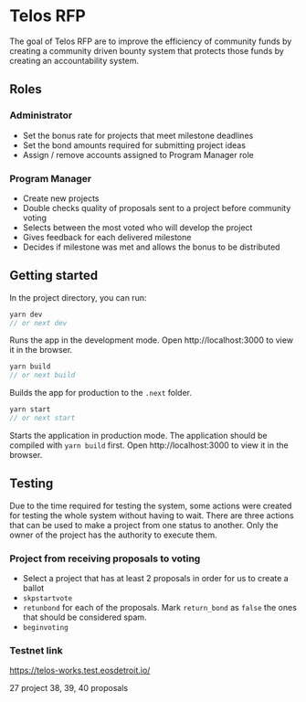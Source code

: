 # Telos RFP
The goal of Telos RFP are to improve the efficiency of community funds by creating a community driven bounty system that protects those funds by creating an accountability system.

## Roles
### Administrator
- Set the bonus rate for projects that meet milestone deadlines
- Set the bond amounts required for submitting project ideas
- Assign / remove accounts assigned to Program Manager role
### Program Manager
- Create new projects
- Double checks quality of proposals sent to a project before community voting
- Selects between the most voted who will develop the project
- Gives feedback for each delivered milestone
- Decides if milestone was met and allows the bonus to be distributed

## Getting started
In the project directory, you can run:

```js
yarn dev
// or next dev
```
Runs the app in the development mode.
Open http://localhost:3000 to view it in the browser.

```js
yarn build
// or next build
```
Builds the app for production to the `.next` folder.

```js
yarn start
// or next start
```
Starts the application in production mode.
The application should be compiled with `yarn build` first.
Open http://localhost:3000 to view it in the browser.
## Testing
Due to the time required for testing the system, some actions were created for testing the whole system without having to wait. There are three actions that can be used to make a project from one status to another. Only the owner of the project has the authority to execute them.
### Project from receiving proposals to voting
- Select a project that has at least 2 proposals in order for us to create a ballot
- `skpstartvote`
- `retunbond` for each of the proposals. Mark `return_bond` as `false` the ones that should be considered spam.
- `beginvoting`
### Testnet link
https://telos-works.test.eosdetroit.io/

27 project
38, 39, 40 proposals
